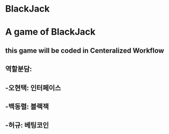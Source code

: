 # BlackJack
# A game of BlackJack

## this game will be coded in Centeralized Workflow
## 역할분담:
## -오현택: 인터페이스
## -백동렬: 블랙잭
## -허규: 베팅코인
